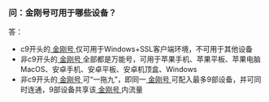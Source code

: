 ### 问：金刚号可用于哪些设备？

答：

- c9开头的[ 金刚号 ]()仅可用于Windows+SSL客户端环境，不可用于其他设备
- 非c9开头的[ 金刚号 ]()全部都是万能号，可用于苹果手机、苹果平板、苹果电脑MacOS、安卓手机、安卓平板、安卓机顶盒、Windows
- 非c9开头的[ 金刚号 ]()可“一拖九”，即同一[ 金刚号 ]()可配入最多9部设备，并可同时连通，9部设备共享该[ 金刚号 ]()内流量
